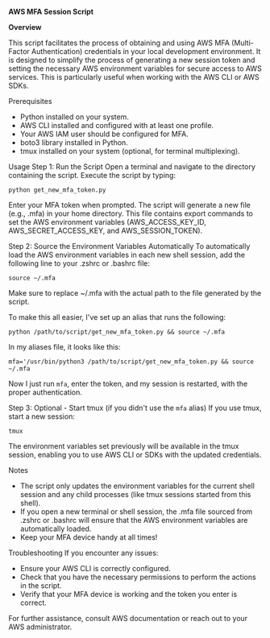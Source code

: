 **AWS MFA Session Script**

**Overview**

This script facilitates the process of obtaining and using AWS MFA (Multi-Factor Authentication) credentials in your local development environment. It is designed to simplify the process of generating a new session token and setting the necessary AWS environment variables for secure access to AWS services. This is particularly useful when working with the AWS CLI or AWS SDKs.

Prerequisites

- Python installed on your system.
- AWS CLI installed and configured with at least one profile.
- Your AWS IAM user should be configured for MFA.
- boto3 library installed in Python.
- tmux installed on your system (optional, for terminal multiplexing).

Usage
Step 1: Run the Script
Open a terminal and navigate to the directory containing the script. Execute the script by typing:

```
python get_new_mfa_token.py
```

Enter your MFA token when prompted. The script will generate a new file (e.g., .mfa) in your home directory. This file contains export commands to set the AWS environment variables (AWS_ACCESS_KEY_ID, AWS_SECRET_ACCESS_KEY, and AWS_SESSION_TOKEN).

Step 2: Source the Environment Variables Automatically
To automatically load the AWS environment variables in each new shell session, add the following line to your .zshrc or .bashrc file:

```
source ~/.mfa
```

Make sure to replace ~/.mfa with the actual path to the file generated by the script.

To make this all easier, I've set up an alias that runs the following:

`python /path/to/script/get_new_mfa_token.py && source ~/.mfa`

In my aliases file, it looks like this:

`mfa='/usr/bin/python3 /path/to/script/get_new_mfa_token.py && source ~/.mfa`

Now I just run `mfa`, enter the token, and my session is restarted, with the proper authentication.

Step 3: Optional - Start tmux (if you didn't use the `mfa` alias)
If you use tmux, start a new session:

```
tmux
```

The environment variables set previously will be available in the tmux session, enabling you to use AWS CLI or SDKs with the updated credentials.

Notes

- The script only updates the environment variables for the current shell session and any child processes (like tmux sessions started from this shell).
- If you open a new terminal or shell session, the .mfa file sourced from .zshrc or .bashrc will ensure that the AWS environment variables are automatically loaded.
- Keep your MFA device handy at all times!

Troubleshooting
If you encounter any issues:

- Ensure your AWS CLI is correctly configured.
- Check that you have the necessary permissions to perform the actions in the script.
- Verify that your MFA device is working and the token you enter is correct.

For further assistance, consult AWS documentation or reach out to your AWS administrator.
